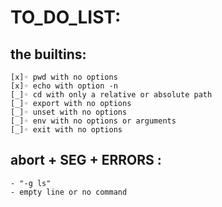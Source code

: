# TO_DO_LIST:

## the builtins:
    
    [x]◦ pwd with no options
    [x]◦ echo with option -n
    [_]◦ cd with only a relative or absolute path
    [_]◦ export with no options
    [_]◦ unset with no options
    [_]◦ env with no options or arguments
    [_]◦ exit with no options


## abort + SEG + ERRORS :
    
    - "-g ls"
    - empty line or no command 
